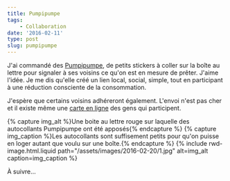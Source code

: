 ```yaml
---
title: Pumpipumpe
tags:
    - Collaboration
date: '2016-02-11'
type: post
slug: pumpipumpe
---
```


J'ai commandé des [Pumpipumpe](http://www.pumpipumpe.ch/ca-functionne-ainsi/), de petits stickers à coller sur la boîte au lettre pour signaler à ses voisins ce qu'on est en mesure de prêter. J'aime l'idée. Je me dis qu'elle créé un lien local, social, simple, tout en participant à une réduction consciente de la consommation.

J'espère que certains voisins adhéreront également. L'envoi n'est pas cher et il existe même une [carte en ligne](http://www.pumpipumpe.ch/map/page_v2/) des gens qui participent.

{% capture img_alt %}Une boite au lettre rouge sur laquelle des autocollants Pumpipumpe ont été apposés{% endcapture %}
{% capture img_caption %}Les autocollants sont suffisement petits pour qu'on puisse en loger autant que voulu sur une boîte.{% endcapture %}
{% include rwd-image.html.liquid
path="/assets/images/2016-02-20/1.jpg"
alt=img_alt
caption=img_caption
%}

À suivre…

